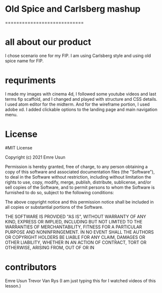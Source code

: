 # Old Spice and Carlsberg mashup
============================
# all about our product
I chose scenario one for my FIP. I am using Carlsberg style and using
old spice name for FIP.

# requriments

I made my images with cinema 4d, I followed some youtube videos and last terms
fip scaffold, and I changed and played with structure and CSS details. I used atom editor for the midterm. And for the wireframe portion, I used adobe xd.
I added clickable options to the landing page and main navigation menu.



# License
#MIT License

Copyright (c) 2021 Emre Usun

Permission is hereby granted, free of charge, to any person obtaining a copy
of this software and associated documentation files (the "Software"), to deal
in the Software without restriction, including without limitation the rights
to use, copy, modify, merge, publish, distribute, sublicense, and/or sell
copies of the Software, and to permit persons to whom the Software is
furnished to do so, subject to the following conditions:

The above copyright notice and this permission notice shall be included in all
copies or substantial portions of the Software.

THE SOFTWARE IS PROVIDED "AS IS", WITHOUT WARRANTY OF ANY KIND, EXPRESS OR
IMPLIED, INCLUDING BUT NOT LIMITED TO THE WARRANTIES OF MERCHANTABILITY,
FITNESS FOR A PARTICULAR PURPOSE AND NONINFRINGEMENT. IN NO EVENT SHALL THE
AUTHORS OR COPYRIGHT HOLDERS BE LIABLE FOR ANY CLAIM, DAMAGES OR OTHER
LIABILITY, WHETHER IN AN ACTION OF CONTRACT, TORT OR OTHERWISE, ARISING FROM,
OUT OF OR IN
# contributors
Emre Usun
Trevor Van Rys (I am just typing this for I watched videos of this lesson.)
